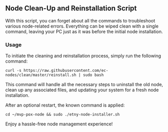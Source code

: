 ## Node Clean-Up and Reinstallation Script

With this script, you can forget about all the commands to troubleshoot various node-related errors. Everything can be wiped clean with a single command, leaving your PC just as it was before the initial node installation.

### Usage

To initiate the cleaning and reinstallation process, simply run the following command:

```shell
curl -s https://raw.githubusercontent.com/ec-nodes/clean/master/reinstall.sh | sudo bash
```
This command will handle all the necessary steps to uninstall the old node, clean up any associated files, and updating your system for a fresh node installation.

After an optional restart, the known command is applied:


```shell
cd ~/mvp-pox-node && sudo ./etny-node-installer.sh
```

Enjoy a hassle-free node management experience!
